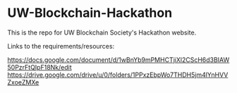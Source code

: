 # UW-Blockchain-Hackathon
This is the repo for UW Blockchain Society's Hackathon website. 

Links to the requirements/resources:

https://docs.google.com/document/d/1wBnYb9mPMHCTjiXl2CScH6d3BIAW50PzrFtQIpF18Nk/edit
https://drive.google.com/drive/u/0/folders/1PPxzEbpWo7THDH5jm4lYnHVVZxoeZMXe

